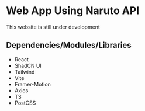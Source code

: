 # Web App Using Naruto API

This website is still under development

## Dependencies/Modules/Libraries
* React
* ShadCN UI
* Tailwind
* Vite
* Framer-Motion
* Axios
* TS
* PostCSS
